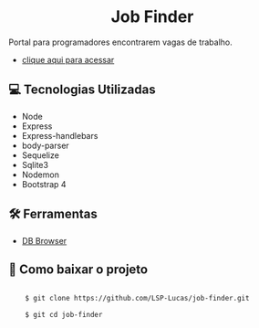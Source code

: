 <h1 align="center">Job Finder</h1>

Portal para programadores encontrarem vagas de trabalho.

- [clique aqui para acessar](https://lsp-lucas.github.io/job-finder/ "clique aqui para acessar")

## 💻 Tecnologias Utilizadas
- Node
- Express
- Express-handlebars
- body-parser
- Sequelize
- Sqlite3
- Nodemon
- Bootstrap 4

## 🛠 Ferramentas
- [DB Browser](https://sqlitebrowser.org/dl/ "- DB Browser")

## 📂 Como baixar o projeto

```bash

    $ git clone https://github.com/LSP-Lucas/job-finder.git

    $ git cd job-finder

```
